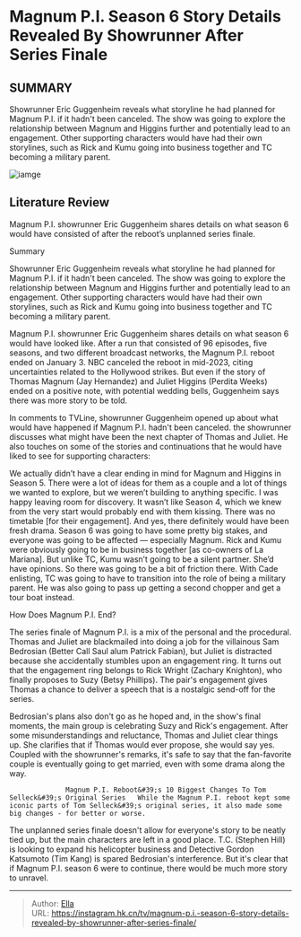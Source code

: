 # Magnum P.I. Season 6 Story Details Revealed By Showrunner After Series Finale


## SUMMARY 



  Showrunner Eric Guggenheim reveals what storyline he had planned for Magnum P.I. if it hadn&#39;t been canceled.   The show was going to explore the relationship between Magnum and Higgins further and potentially lead to an engagement.   Other supporting characters would have had their own storylines, such as Rick and Kumu going into business together and TC becoming a military parent.  

![iamge](https://static1.srcdn.com/wordpress/wp-content/uploads/2024/01/thomas-and-juliet-in-the-magnum-pi-series-finale.jpg)

## Literature Review
Magnum P.I. showrunner Eric Guggenheim shares details on what season 6 would have consisted of after the reboot’s unplanned series finale.





Summary

  Showrunner Eric Guggenheim reveals what storyline he had planned for Magnum P.I. if it hadn&#39;t been canceled.   The show was going to explore the relationship between Magnum and Higgins further and potentially lead to an engagement.   Other supporting characters would have had their own storylines, such as Rick and Kumu going into business together and TC becoming a military parent.  







Magnum P.I. showrunner Eric Guggenheim shares details on what season 6 would have looked like. After a run that consisted of 96 episodes, five seasons, and two different broadcast networks, the Magnum P.I. reboot ended on January 3. NBC canceled the reboot in mid-2023, citing uncertainties related to the Hollywood strikes. But even if the story of Thomas Magnum (Jay Hernandez) and Juliet Higgins (Perdita Weeks) ended on a positive note, with potential wedding bells, Guggenheim says there was more story to be told.

In comments to TVLine, showrunner Guggenheim opened up about what would have happened if Magnum P.I. hadn&#39;t been canceled. the showrunner discusses what might have been the next chapter of Thomas and Juliet. He also touches on some of the stories and continuations that he would have liked to see for supporting characters:


We actually didn’t have a clear ending in mind for Magnum and Higgins in Season 5. There were a lot of ideas for them as a couple and a lot of things we wanted to explore, but we weren’t building to anything specific. I was happy leaving room for discovery. It wasn’t like Season 4, which we knew from the very start would probably end with them kissing.
There was no timetable [for their engagement]. And yes, there definitely would have been fresh drama. Season 6 was going to have some pretty big stakes, and everyone was going to be affected — especially Magnum.
Rick and Kumu were obviously going to be in business together [as co-owners of La Mariana]. But unlike TC, Kumu wasn’t going to be a silent partner. She’d have opinions. So there was going to be a bit of friction there.
With Cade enlisting, TC was going to have to transition into the role of being a military parent. He was also going to pass up getting a second chopper and get a tour boat instead.






 How Does Magnum P.I. End? 
          

The series finale of Magnum P.I. is a mix of the personal and the procedural. Thomas and Juliet are blackmailed into doing a job for the villainous Sam Bedrosian (Better Call Saul alum Patrick Fabian), but Juliet is distracted because she accidentally stumbles upon an engagement ring. It turns out that the engagement ring belongs to Rick Wright (Zachary Knighton), who finally proposes to Suzy (Betsy Phillips). The pair&#39;s engagement gives Thomas a chance to deliver a speech that is a nostalgic send-off for the series.

Bedrosian&#39;s plans also don&#39;t go as he hoped and, in the show&#39;s final moments, the main group is celebrating Suzy and Rick&#39;s engagement. After some misunderstandings and reluctance, Thomas and Juliet clear things up. She clarifies that if Thomas would ever propose, she would say yes. Coupled with the showrunner&#39;s remarks, it&#39;s safe to say that the fan-favorite couple is eventually going to get married, even with some drama along the way.




                  Magnum P.I. Reboot&#39;s 10 Biggest Changes To Tom Selleck&#39;s Original Series   While the Magnum P.I. reboot kept some iconic parts of Tom Selleck&#39;s original series, it also made some big changes - for better or worse.    

The unplanned series finale doesn&#39;t allow for everyone&#39;s story to be neatly tied up, but the main characters are left in a good place. T.C. (Stephen Hill) is looking to expand his helicopter business and Detective Gordon Katsumoto (Tim Kang) is spared Bedrosian&#39;s interference. But it&#39;s clear that if Magnum P.I. season 6 were to continue, there would be much more story to unravel.



---

> Author: [Ella](https://instagram.hk.cn/)  
> URL: https://instagram.hk.cn/tv/magnum-p.i.-season-6-story-details-revealed-by-showrunner-after-series-finale/  

